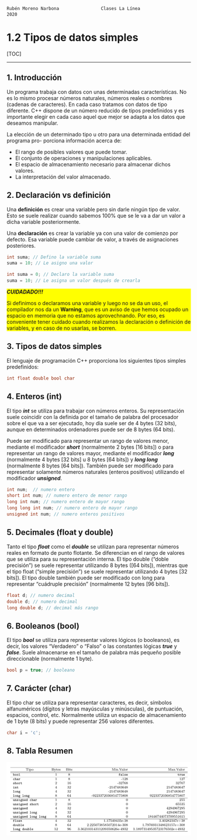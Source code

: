 ```
Rubén Moreno Narbona				Clases La Línea 						2020
```



# 1.2 Tipos de datos simples

[TOC]

---

## 1. Introducción

Un programa trabaja con datos con unas determinadas características. No es lo mismo procesar números naturales, números reales o nombres (cadenas de caracteres). En cada caso tratamos con datos de tipo diferente. C++ dispone de un número reducido de tipos predefinidos y es importante elegir en cada caso aquel que mejor se adapta a los datos que deseamos manipular.

La elección de un determinado tipo u otro para una determinada entidad del programa pro- porciona información acerca de:

- El rango de posibles valores que puede tomar.
- El conjunto de operaciones y manipulaciones aplicables.
- El espacio de almacenamiento necesario para almacenar dichos valores.
- La interpretación del valor almacenado.

## 2. Declaración vs definición

Una **definición** es crear una variable pero sin darle ningún tipo de valor. Esto se suele realizar cuando sabemos 100% que se le va a dar un valor a dicha variable posteriormente.

Una **declaración** es crear la variable ya con una valor de comienzo por defecto. Esa variable puede cambiar de valor, a través de asignaciones posteriores.

```c++
int suma; // Defino la variable suma
suma = 10; // Le asigno una valor
```

```c++
int suma = 0; // Declaro la variable suma
suma = 10; // Le asigna un valor después de crearla
```

<div style ="background-color:yellow">
    <i><b>CUIDADADO!!!</b></i>
   	<p>
        Si definimos o declaramos una variable y luego no se da un uso, el compilador nos da un <b>Warning</b>, que es un aviso de que hemos ocupado un espacio en memoria que no estamos aprovechnando. Por eso, es conveniente tener cuidado cuando realizamos la declaración o definición de variables, y en caso de no usarlas, se borren.
    </p>
</div>

## 3. Tipos de datos simples

El lenguaje de programación C++ proporciona los siguientes tipos simples predefinidos:

```c++
int float double bool char
```

## 4. Enteros (int)

El tipo ***int*** se utiliza para trabajar con números enteros. Su representación suele coincidir con la definida por el tamaño de palabra del procesador sobre el que va a ser ejecutado, hoy día suele ser de 4 bytes (32 bits), aunque en determinados ordenadores puede ser de 8 bytes (64 bits).

Puede ser modificado para representar un rango de valores menor, mediante el modificador ***short*** (normalmente 2 bytes [16 bits]) o para representar un rango de valores mayor, mediante el modificador ***long*** (normalmente 4 bytes [32 bits] u 8 bytes [64 bits]) y ***long long*** (normalmente 8 bytes [64 bits]). También puede ser modificado para representar solamente números naturales (enteros positivos) utilizando el modificador ***unsigned***.

```c++
int num;  // numero entero
short int num; // numero entero de menor rango
long int num; // numero entero de mayor rango
long long int num; // numero entero de mayor rango
unsigned int num; // numero enteros positivos

```



## 5. Decimales (float y double)

Tanto el tipo ***float*** como el ***double*** se utilizan para representar números reales en formato de punto flotante. Se diferencian en el rango de valores que se utiliza para su representación interna. El tipo double (“doble precisión”) se suele representar utilizando 8 bytes ([64 bits]), mientras que el tipo float (“simple precisión”) se suele representar utilizando 4 bytes [32 bits]). El tipo double también puede ser modificado con long para representar “cuádruple precisión” (normalmente 12 bytes [96 bits]).

```c++
float d; // numero decimal
double d; // numero decimal
long double d; // decimal más rango
```



## 6. Booleanos (bool)

El tipo ***bool*** se utiliza para representar valores lógicos (o booleanos), es decir, los valores “Verdadero” o “Falso” o las constantes lógicas ***true*** y ***false***. Suele almacenarse en el tamaño de palabra más pequeño posible direccionable (normalmente 1 byte).

```c++
bool p = true; // booleano
```

## 7. Carácter (char)

El tipo char se utiliza para representar caracteres, es decir, símbolos alfanuméricos (dígitos y letras mayúsculas y minúsculas), de puntuación, espacios, control, etc. Normalmente utiliza un espacio de almacenamiento de 1 byte (8 bits) y puede representar 256 valores diferentes.

```c++
char i = 'c';
```

## 8. Tabla Resumen

![Figura 1](res/fig1.png)